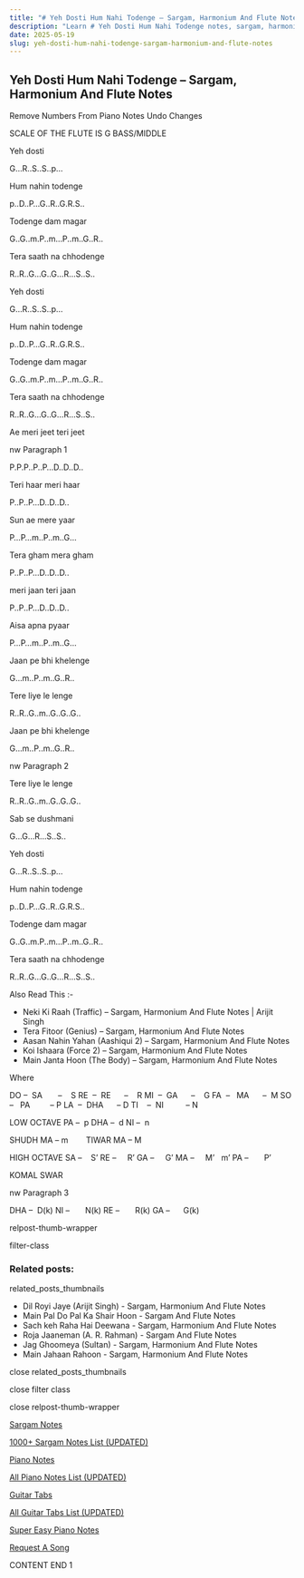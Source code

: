 ```yaml
---
title: "# Yeh Dosti Hum Nahi Todenge – Sargam, Harmonium And Flute Notes"
description: "Learn # Yeh Dosti Hum Nahi Todenge notes, sargam, harmonium notations and flute notes. Easy step-by-step tutorial for beginners."
date: 2025-05-19
slug: yeh-dosti-hum-nahi-todenge-sargam-harmonium-and-flute-notes
---
```


## Yeh Dosti Hum Nahi Todenge – Sargam, Harmonium And Flute Notes

Remove Numbers From Piano Notes
Undo Changes

SCALE OF THE FLUTE IS G BASS/MIDDLE

Yeh dosti

G…R..S..S..p…

Hum nahin todenge

p..D..P…G..R..G.R.S..

Todenge dam magar

G..G..m.P..m…P..m..G..R..

Tera saath na chhodenge

R..R..G…G..G…R…S..S..

Yeh dosti

G…R..S..S..p…

Hum nahin todenge

p..D..P…G..R..G.R.S..

Todenge dam magar

G..G..m.P..m…P..m..G..R..

Tera saath na chhodenge

R..R..G…G..G…R…S..S..

Ae meri jeet teri jeet

nw Paragraph 1

P.P.P..P..P…D..D..D..

Teri haar meri haar

P..P..P…D..D..D..

Sun ae mere yaar

P…P…m..P..m..G…

Tera gham mera gham

P..P..P…D..D..D..

meri jaan teri jaan

P..P..P…D..D..D..

Aisa apna pyaar

P…P…m..P..m..G…

Jaan pe bhi khelenge

G…m..P..m..G..R..

Tere liye le lenge

R..R..G..m..G..G..G..

Jaan pe bhi khelenge

G…m..P..m..G..R..

nw Paragraph 2

Tere liye le lenge

R..R..G..m..G..G..G..

Sab se dushmani

G…G…R…S..S..

Yeh dosti

G…R..S..S..p…

Hum nahin todenge

p..D..P…G..R..G.R.S..

Todenge dam magar

G..G..m.P..m…P..m..G..R..

Tera saath na chhodenge

R..R..G…G..G…R…S..S..

Also Read This :-

* Neki Ki Raah (Traffic) – Sargam, Harmonium And Flute Notes | Arijit Singh
* Tera Fitoor (Genius) – Sargam, Harmonium And Flute Notes
* Aasan Nahin Yahan (Aashiqui 2) – Sargam, Harmonium And Flute Notes
* Koi Ishaara (Force 2) – Sargam, Harmonium And Flute Notes
* Main Janta Hoon (The Body) – Sargam, Harmonium And Flute Notes

Where

DO –  SA       –    S
RE  –  RE      –    R
MI  –  GA      –    G
FA  –   MA      –  M
SO  –   PA         – P
LA  –  DHA      – D
TI    –  NI          – N

LOW OCTAVE
PA –  p
DHA –  d
NI –  n

SHUDH MA – m        TIWAR MA – M

HIGH OCTAVE
SA –    S’
RE –     R’
GA –     G’
MA –     M’   m’
PA –       P’

KOMAL SWAR

nw Paragraph 3

DHA –  D(k)
NI –       N(k)
RE –       R(k)
GA –      G(k)

relpost-thumb-wrapper

filter-class

### Related posts:

related_posts_thumbnails

* Dil Royi Jaye (Arijit Singh) - Sargam, Harmonium And Flute Notes
* Main Pal Do Pal Ka Shair Hoon - Sargam And Flute Notes
* Sach keh Raha Hai Deewana - Sargam, Harmonium And Flute Notes
* Roja Jaaneman (A. R. Rahman) - Sargam And Flute Notes
* Jag Ghoomeya (Sultan) - Sargam, Harmonium And Flute Notes
* Main Jahaan Rahoon - Sargam, Harmonium And Flute Notes

close related_posts_thumbnails

close filter class

close relpost-thumb-wrapper

[Sargam Notes](/sargam-notes.html)

[1000+ Sargam Notes List (UPDATED)](/all-songs-list-sargam-notes.html)

[Piano Notes](/piano-notes.html)

[All Piano Notes List (UPDATED)](/all-songs-list-piano-notes.html)

[Guitar Tabs](/guitar-tabs.html)

[All Guitar Tabs List (UPDATED)](/all-songs-list-guitar-tabs.html)

[Super Easy Piano Notes](https://studywall.in/)

[Request A Song](/request-a-song.html)

CONTENT END 1

